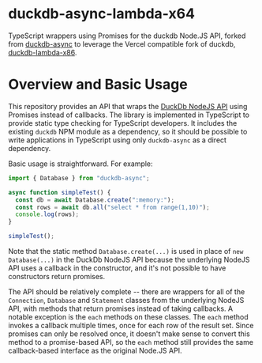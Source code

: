 # duckdb-async-lambda-x64

TypeScript wrappers using Promises for the duckdb Node.JS API, forked from [duckdb-async](https://github.com/motherduckdb/duckdb-async) 
to leverage the Vercel compatible fork of duckdb, [duckdb-lambda-x86](https://www.npmjs.com/package/duckdb-lambda-x86).

# Overview and Basic Usage

This repository provides an API that wraps the [DuckDb NodeJS API](https://duckdb.org/docs/api/nodejs/overview) using Promises
instead of callbacks.
The library is implemented in TypeScript to provide static type checking for TypeScript developers. It includes the existing `duckdb`
NPM module as a dependency, so it should be possible to write applications in TypeScript using only `duckdb-async` as a direct dependency.

Basic usage is straightforward. For example:

```typescript
import { Database } from "duckdb-async";

async function simpleTest() {
  const db = await Database.create(":memory:");
  const rows = await db.all("select * from range(1,10)");
  console.log(rows);
}

simpleTest();
```

Note that the static method `Database.create(...)` is used in place of `new Database(...)` in the DuckDb NodeJS API
because the underlying NodeJS API uses a callback in the constructor, and it's not possible to have constructors
return promises.

The API should be relatively complete -- there are wrappers for all of the `Connection`, `Database` and `Statement`
classes from the underlying NodeJS API, with methods that return promises instead of taking callbacks.
A notable exception is the `each` methods on these classes. The `each` method invokes a callback multiple times, once
for each row of the result set. Since promises can only be resolved once, it doesn't make sense to convert this
method to a promise-based API, so the `each` method still provides the same callback-based interface as the
original Node.JS API.
